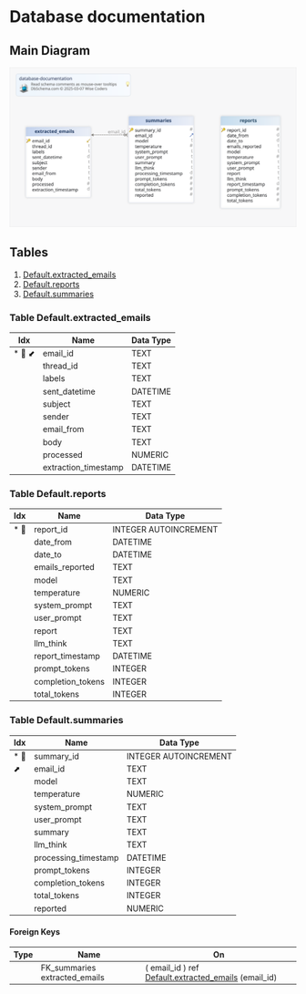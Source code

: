 # Database documentation

## Main Diagram

![img](./MainDiagram.svg)

## Tables

1. [Default.extracted_emails](#table%20default.extracted\_emails) 
2. [Default.reports](#table%20default.reports) 
3. [Default.summaries](#tabledefault.summaries) 

### Table Default.extracted_emails

|Idx |Name |Data Type |
|---|---|---|
| * &#128273;  &#11019; | email\_id| TEXT  |
|  | thread\_id| TEXT  |
|  | labels| TEXT  |
|  | sent\_datetime| DATETIME  |
|  | subject| TEXT  |
|  | sender| TEXT  |
|  | email\_from| TEXT  |
|  | body| TEXT  |
|  | processed| NUMERIC  |
|  | extraction\_timestamp| DATETIME  |

### Table Default.reports

|Idx |Name |Data Type |
|---|---|---|
| * &#128273;  | report\_id| INTEGER AUTOINCREMENT |
|  | date\_from| DATETIME  |
|  | date\_to| DATETIME  |
|  | emails\_reported| TEXT  |
|  | model| TEXT  |
|  | temperature| NUMERIC  |
|  | system\_prompt| TEXT  |
|  | user\_prompt| TEXT  |
|  | report| TEXT  |
|  | llm\_think| TEXT  |
|  | report\_timestamp| DATETIME  |
|  | prompt\_tokens| INTEGER  |
|  | completion\_tokens| INTEGER  |
|  | total\_tokens| INTEGER  |

### Table Default.summaries

|Idx |Name |Data Type |
|---|---|---|
| * &#128273;  | summary\_id| INTEGER AUTOINCREMENT |
| &#11016; | email\_id| TEXT  |
|  | model| TEXT  |
|  | temperature| NUMERIC  |
|  | system\_prompt| TEXT  |
|  | user\_prompt| TEXT  |
|  | summary| TEXT  |
|  | llm\_think| TEXT  |
|  | processing\_timestamp| DATETIME  |
|  | prompt\_tokens| INTEGER  |
|  | completion\_tokens| INTEGER  |
|  | total\_tokens| INTEGER  |
|  | reported| NUMERIC  |

#### Foreign Keys

|Type |Name |On |
|---|---|---|
|  | FK_summaries extracted_emails | ( email\_id ) ref [Default.extracted\_emails](#extracted\_emails) (email\_id) |
